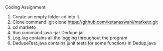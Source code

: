 Coding Assignment

1. Create an empty folder cd into it.
2. Clone command :git clone https://github.com/ketanaswani/marketo.git
3. cd marketo
4. Run command java -jar Dedupe.jar
5. Log.log contains all the logging throughout the program
6. DedupeTest.java contains junit tests for some functions in Dedup.java

